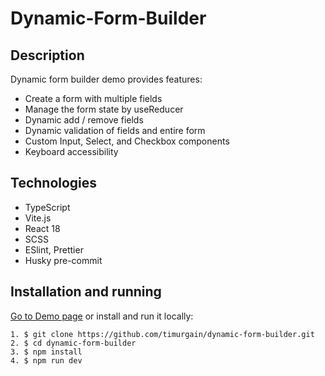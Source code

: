 # Dynamic-Form-Builder

## Description

Dynamic form builder demo provides features:

- Create a form with multiple fields
- Manage the form state by useReducer
- Dynamic add / remove fields
- Dynamic validation of fields and entire form
- Custom Input, Select, and Checkbox components
- Keyboard accessibility

## Technologies

- TypeScript
- Vite.js
- React 18
- SCSS
- ESlint, Prettier
- Husky pre-commit

## Installation and running

[Go to Demo page](https://timurgain.github.io/dynamic-form-builder/) or install and run it locally:

```
1. $ git clone https://github.com/timurgain/dynamic-form-builder.git
2. $ cd dynamic-form-builder
3. $ npm install
4. $ npm run dev
```
